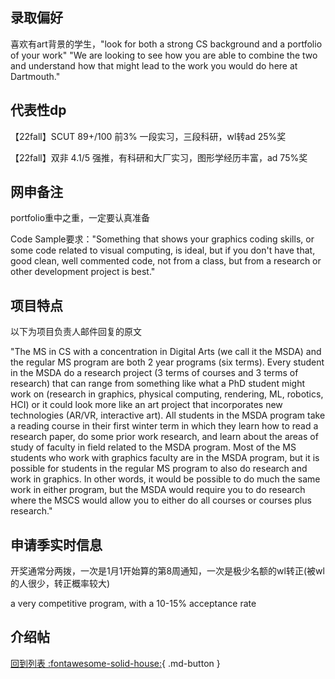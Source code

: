 ## 录取偏好

喜欢有art背景的学生，"look for both a strong CS background and a portfolio of your work"  "We are looking to see how you are able to combine the two and understand how that might lead to the work you would do here at Dartmouth."

## 代表性dp

【22fall】SCUT 89+/100 前3% 一段实习，三段科研，wl转ad 25%奖

【22fall】双非 4.1/5 强推，有科研和大厂实习，图形学经历丰富，ad 75%奖

## 网申备注

portfolio重中之重，一定要认真准备

Code Sample要求："Something that shows your graphics coding skills, or some code related to visual computing, is ideal, but if you don't have that,  good clean, well commented code, not from a class, but from a research or other development project is best."

## 项目特点

以下为项目负责人邮件回复的原文

"The MS in CS with a concentration in Digital Arts (we call it the MSDA) and the regular MS program are both 2 year programs (six terms).  Every student in the MSDA do a research project (3 terms of courses and 3 terms of research) that can range from something like what a PhD student might work on (research in graphics, physical computing, rendering, ML, robotics, HCI) or it could look more like an art project that incorporates new technologies (AR/VR, interactive art).  All students in the MSDA program take a reading course in their first winter term in which they learn how to read a research paper, do some prior work research, and learn about the areas of study of faculty in field related to the MSDA program.  Most of the MS students who work with graphics faculty are in the MSDA program, but it is possible for students in the regular MS program to also do research and work in graphics.  In other words, it would be possible to do much the same work in either program, but the MSDA would require you to do research where the MSCS would allow you to either do all courses or courses plus research."

## 申请季实时信息

开奖通常分两拨，一次是1月1开始算的第8周通知，一次是极少名额的wl转正(被wl的人很少，转正概率较大)

a very competitive program, with a 10-15% acceptance rate

## 介绍帖

[回到列表 :fontawesome-solid-house:](选校梯度.md){ .md-button }
